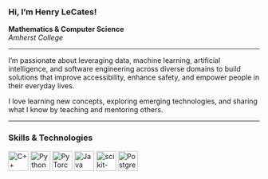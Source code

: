 ### Hi, I’m **Henry LeCates**!

**Mathematics & Computer Science**  
*Amherst College*

--- 

I’m passionate about leveraging data, machine learning, artificial intelligence, and software engineering across diverse domains to build solutions that improve accessibility, enhance safety, and empower people in their everyday lives.

I love learning new concepts, exploring emerging technologies, and sharing what I know by teaching and mentoring others.

---

### Skills & Technologies

<p align="left">
  <a href="https://isocpp.org/" target="_blank">
    <img src="https://cdn.jsdelivr.net/gh/devicons/devicon/icons/cplusplus/cplusplus-original.svg"
         alt="C++" width="40" /></a>
  <a href="https://www.python.org/" target="_blank">
    <img src="https://cdn.jsdelivr.net/gh/devicons/devicon/icons/python/python-original.svg"
         alt="Python" width="40" /></a>
  <a href="https://pytorch.org/" target="_blank">
    <img src="https://cdn.jsdelivr.net/gh/devicons/devicon/icons/pytorch/pytorch-original.svg"
         alt="PyTorch" width="40" /></a>
  <a href="https://www.java.com/" target="_blank">
    <img src="https://cdn.jsdelivr.net/gh/devicons/devicon/icons/java/java-original.svg"
         alt="Java" width="40" /></a>
  <a href="https://scikit-learn.org/" target="_blank">
    <img src="https://cdn.jsdelivr.net/gh/devicons/devicon/icons/scikitlearn/scikitlearn-original.svg"
         alt="scikit-learn" width="40" /></a>
  <a href="https://www.postgresql.org/" target="_blank">
    <img src="https://cdn.jsdelivr.net/gh/devicons/devicon/icons/postgresql/postgresql-original.svg"
         alt="PostgreSQL" width="40" /></a>
</p>
